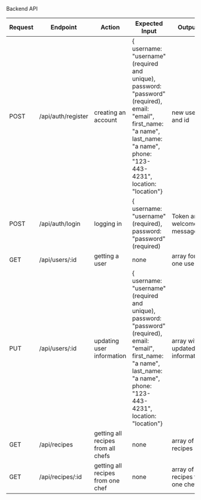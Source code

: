 Backend API





|Request|Endpoint|Action|Expected Input|Output|Token Required?|
|----------|----------|----------|----------|----------|----------|
|POST|/api/auth/register|creating an account|{ username: "username"(required and unique), password: "password"(required), email: "email", first_name: "a name", last_name: "a name", phone: "123-443-4231", location: "location"}| new user and id | no |
|POST|/api/auth/login| logging in | { username: "username"(required), password: "password"(required) | Token and welcome message | no |
| GET | /api/users/:id | getting a user | none | array for one user | yes |
| PUT | /api/users/:id | updating user information | { username: "username"(required and unique), password: "password"(required), email: "email", first_name: "a name", last_name: "a name", phone: "123-443-4231", location: "location"} | array with updated information | yes |
| GET | /api/recipes | getting all recipes from all chefs | none | array of all recipes | no |
| GET | /api/recipes/:id | getting all recipes from one chef | none | array of all recipes for one chef | yes |

